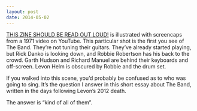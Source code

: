 ```yaml
---
layout: post
date: 2014-05-02
---
```


[THIS ZINE SHOULD BE READ OUT LOUD!](https://jessdriscoll.itch.io/out-loud) is illustrated with screencaps from a 1971 video on YouTube. This particular shot is the first you see of The Band. They’re not tuning their guitars. They’ve already started playing, but Rick Danko is looking down, and Robbie Robertson has his back to the crowd. Garth Hudson and Richard Manuel are behind their keyboards and off-screen. Levon Helm is obscured by Robbie and the drum set.

If you walked into this scene, you’d probably be confused as to who was going to sing. It’s the question I answer in this short essay about The Band, written in the days following Levon’s 2012 death.

The answer is “kind of all of them”.
